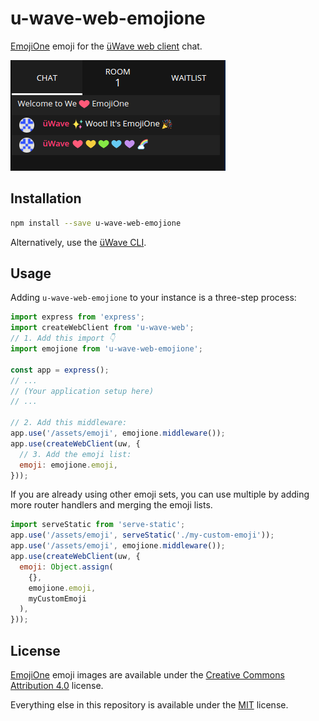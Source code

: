 # u-wave-web-emojione

[EmojiOne] emoji for the [üWave web client] chat.

![Screenshot](./example.png)

## Installation

```bash
npm install --save u-wave-web-emojione
```

Alternatively, use the [üWave CLI].

## Usage

Adding `u-wave-web-emojione` to your instance is a three-step process:

```js
import express from 'express';
import createWebClient from 'u-wave-web';
// 1. Add this import 👇
import emojione from 'u-wave-web-emojione';

const app = express();
// ...
// (Your application setup here)
// ...

// 2. Add this middleware:
app.use('/assets/emoji', emojione.middleware());
app.use(createWebClient(uw, {
  // 3. Add the emoji list:
  emoji: emojione.emoji,
}));
```

If you are already using other emoji sets, you can use multiple by adding more
router handlers and merging the emoji lists.

```js
import serveStatic from 'serve-static';
app.use('/assets/emoji', serveStatic('./my-custom-emoji'));
app.use('/assets/emoji', emojione.middleware());
app.use(createWebClient(uw, {
  emoji: Object.assign(
    {},
    emojione.emoji,
    myCustomEmoji
  ),
}));
```

## License

[EmojiOne] emoji images are available under the [Creative Commons Attribution
4.0] license.

Everything else in this repository is available under the [MIT] license.

[EmojiOne]: http://emojione.com/
[Creative Commons Attribution 4.0]: https://creativecommons.org/licenses/by/4.0/
[MIT]: https://opensource.org/licenses/MIT
[üWave web client]: https://github.com/u-wave/web
[üWave CLI]: https://github.com/u-wave/cli
